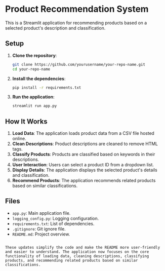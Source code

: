 # Product Recommendation System

This is a Streamlit application for recommending products based on a selected product's description and classification.

## Setup

1. **Clone the repository**:
    ```bash
    git clone https://github.com/yourusername/your-repo-name.git
    cd your-repo-name
    ```

2. **Install the dependencies**:
    ```bash
    pip install -r requirements.txt
    ```

3. **Run the application**:
    ```bash
    streamlit run app.py
    ```

## How It Works

1. **Load Data**: The application loads product data from a CSV file hosted online.
2. **Clean Descriptions**: Product descriptions are cleaned to remove HTML tags.
3. **Classify Products**: Products are classified based on keywords in their descriptions.
4. **User Interaction**: Users can select a product ID from a dropdown list.
5. **Display Details**: The application displays the selected product's details and classification.
6. **Recommend Products**: The application recommends related products based on similar classifications.

## Files

- `app.py`: Main application file.
- `logging_config.py`: Logging configuration.
- `requirements.txt`: List of dependencies.
- `.gitignore`: Git ignore file.
- `README.md`: Project overview.
```

These updates simplify the code and make the README more user-friendly and easier to understand. The application now focuses on the core functionality of loading data, cleaning descriptions, classifying products, and recommending related products based on similar classifications.